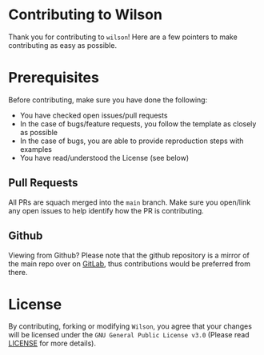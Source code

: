 # Contributing to Wilson
Thank you for contributing to `wilson`! Here are a few pointers to make contributing as easy as possible.
# Prerequisites
Before contributing, make sure you have done the following:
- You have checked open issues/pull requests
- In the case of bugs/feature requests, you follow the template as closely as possible
- In the case of bugs, you are able to provide reproduction steps with examples
- You have read/understood the License (see below)
## Pull Requests
All PRs are squach merged into the `main` branch. Make sure you open/link any open issues to help identify how the PR is contributing.
## Github
Viewing from Github? Please note that the github repository is a mirror of the main repo over on [GitLab](https://gitlab.com/roguesensei/wilson), thus contributions would be preferred from there.
# License
By contributing, forking or modifying `Wilson`, you agree that your changes will be licensed under the `GNU General Public License v3.0` (Please read [LICENSE](https://gitlab.com/roguesensei/wilson/-/blob/stable/LICENSE) for more details).
